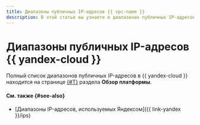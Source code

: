 ```yaml
---
title: Диапазоны публичных IP-адресов {{ vpc-name }}
description: В этой статье вы узнаете о диапазонах публичных IP-адресов в {{ yandex-cloud }}, которые используются для работы сервисов, виртуальных машин, баз данных и записи аудитных логов.
---
```


# Диапазоны публичных IP-адресов {{ yandex-cloud }}

Полный список диапазонов публичных IP-адресов в {{ yandex-cloud }} находится на странице [{#T}](../../overview/concepts/public-ips.md) раздела **Обзор платформы**.

#### См. также {#see-also}

* [Диапазоны IP-адресов, используемых Яндексом]({{ link-yandex }}/ips)